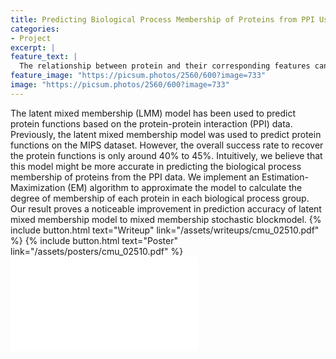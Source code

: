 ```yaml
---
title: Predicting Biological Process Membership of Proteins from PPI Using LMM Model
categories:
- Project
excerpt: |
feature_text: |
  The relationship between protein and their corresponding features can resemble a mix-membership relation...
feature_image: "https://picsum.photos/2560/600?image=733"
image: "https://picsum.photos/2560/600?image=733"
---
```


The latent mixed membership (LMM) model has been used to predict protein functions based on the protein-protein interaction (PPI) data. Previously, the latent mixed membership model was used to predict protein functions on the MIPS dataset. However,
the overall success rate to recover the protein functions
is only around 40% to 45%. Intuitively, we believe
that this model might be more accurate in predicting
the biological process membership of proteins
from the PPI data. We implement an Estimation-
Maximization (EM) algorithm to approximate the
model to calculate the degree of membership of each
protein in each biological process group. Our result
proves a noticeable improvement in prediction accuracy
of latent mixed membership model to mixed
membership stochastic blockmodel.
{% include button.html text="Writeup" link="/assets/writeups/cmu_02510.pdf" %} {% include button.html text="Poster" link="/assets/posters/cmu_02510.pdf" %}
<embed src="/assets/writeups/cmu_02510.pdf">
